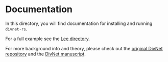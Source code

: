 # Documentation

In this directory, you will find documentation for installing and running `divnet-rs`.

For a full example see the [Lee directory](./lee_data).

For more background info and theory, please check out the [original DivNet repository](https://github.com/adw96/DivNet) and the [DivNet manuscript](https://doi.org/10.1093/biostatistics/kxaa015).